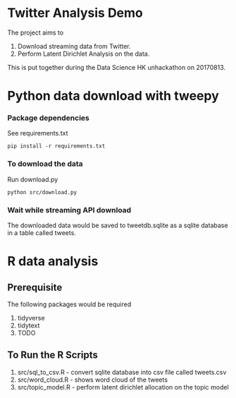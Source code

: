 # Twitter Analysis Demo

The project aims to 
1. Download streaming data from Twitter.
2. Perform Latent Dirichlet Analysis on the data.

This is put together during the Data Science HK unhackathon on 20170813.

# Python data download with tweepy

### Package dependencies

See requirements.txt

    pip install -r requirements.txt
    
    
### To download the data

Run download.py

    python src/download.py

### Wait while streaming API download

The downloaded data would be saved to tweetdb.sqlite as a sqlite database in a table called tweets.

# R data analysis

## Prerequisite

The following packages would be required

1. tidyverse
2. tidytext
3. TODO

## To Run the R Scripts

1. src/sql_to_csv.R - convert sqlite database into csv file called tweets.csv
2. src/word_cloud.R - shows word cloud of the tweets
3. src/topic_model.R - perform latent dirichlet allocation on the topic model



